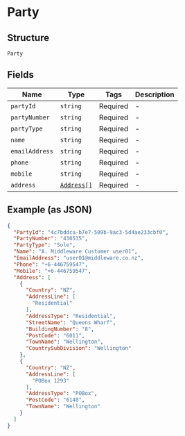 
# Party

## Structure

`Party`

## Fields

| Name | Type | Tags | Description |
|  --- | --- | --- | --- |
| `partyId` | `string` | Required | - |
| `partyNumber` | `string` | Required | - |
| `partyType` | `string` | Required | - |
| `name` | `string` | Required | - |
| `emailAddress` | `string` | Required | - |
| `phone` | `string` | Required | - |
| `mobile` | `string` | Required | - |
| `address` | [`Address[]`](../../doc/models/address.md) | Required | - |

## Example (as JSON)

```json
{
  "PartyId": "4c7bddca-b7e7-509b-9ac3-5d4ae233cbf0",
  "PartyNumber": "430535",
  "PartyType": "Sole",
  "Name": "A. Middleware Customer user01",
  "EmailAddress": "user01@middleware.co.nz",
  "Phone": "+6-446759547",
  "Mobile": "+6-446759547",
  "Address": [
    {
      "Country": "NZ",
      "AddressLine": [
        "Residential"
      ],
      "AddressType": "Residential",
      "StreetName": "Queens Wharf",
      "BuildingNumber": "8",
      "PostCode": "6011",
      "TownName": "Wellington",
      "CountrySubDivision": "Wellington"
    },
    {
      "Country": "NZ",
      "AddressLine": [
        "POBox 1293"
      ],
      "AddressType": "POBox",
      "PostCode": "6140",
      "TownName": "Wellington"
    }
  ]
}
```

